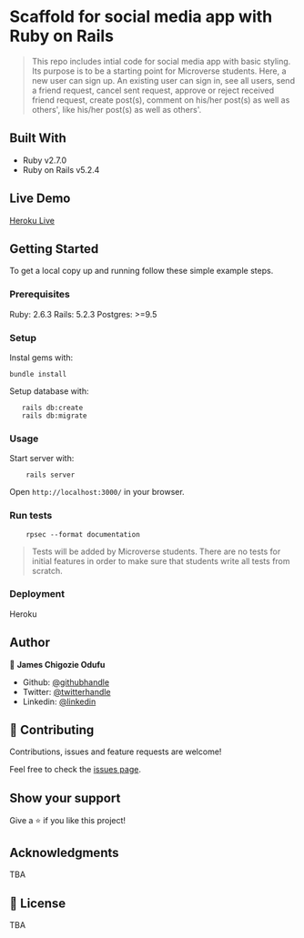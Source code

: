 # Scaffold for social media app with Ruby on Rails

> This repo includes intial code for social media app with basic styling. Its purpose is to be a starting point for Microverse students.
Here, a new user can sign up. An existing user can sign in, see all users, send a friend request, cancel sent request, approve or reject received friend request, create post(s), comment on his/her post(s) as well as others', like his/her post(s) as well as others'.

## Built With

- Ruby v2.7.0
- Ruby on Rails v5.2.4

## Live Demo

[Heroku Live](https://young-refuge-59165.herokuapp.com/)


## Getting Started

To get a local copy up and running follow these simple example steps.

### Prerequisites

Ruby: 2.6.3
Rails: 5.2.3
Postgres: >=9.5

### Setup

Instal gems with:

```
bundle install
```

Setup database with:

```
   rails db:create
   rails db:migrate
```


### Usage

Start server with:

```
    rails server
```

Open `http://localhost:3000/` in your browser.

### Run tests

```
    rpsec --format documentation
```

> Tests will be added by Microverse students. There are no tests for initial features in order to make sure that students write all tests from scratch.

### Deployment

Heroku

## Author

👤 **James Chigozie Odufu**

- Github: [@githubhandle](https://github.com/jamezjaz)
- Twitter: [@twitterhandle](https://twitter.com/jamezjaz90)
- Linkedin: [@linkedin](https://linkedin.com/in/james-odufu-ba2a4a125)


## 🤝 Contributing

Contributions, issues and feature requests are welcome!

Feel free to check the [issues page](issues/).

## Show your support

Give a ⭐️ if you like this project!

## Acknowledgments

TBA

## 📝 License

TBA

